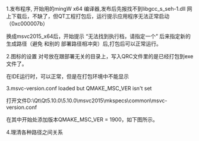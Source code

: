 1.发布程序,
开始用的mingW x64 编译器,发布后先报找不到libgcc_s_seh-1.dll
网上下载后，不缺了，但QT工程打包后，运行提示应用程序无法正常启动（0xc000007b）

换成msvc2015_x64后，开始提示 “无法找到执行档，请指定一个”
后来指定新的生成路径（避免 和别的 部署路径相冲突）后,打包后可以正常运行。

2.图标的设置 对号放在跟部署无关的目录上，写入QRC文件里的是已经打包到exe文件了。
 
 在IDE运行时，可以正常，但是在打包环境中不能显示


3.msvc-version.conf loaded but QMAKE_MSC_VER isn't set 

 打开文件D:\Qt\Qt5.10.0\5.10.0\msvc2015\mkspecs\common\msvc-version.conf

在其中开始处添加版本QMAKE_MSC_VER = 1900，如下图所示。


4.理清各种路径之间关系
